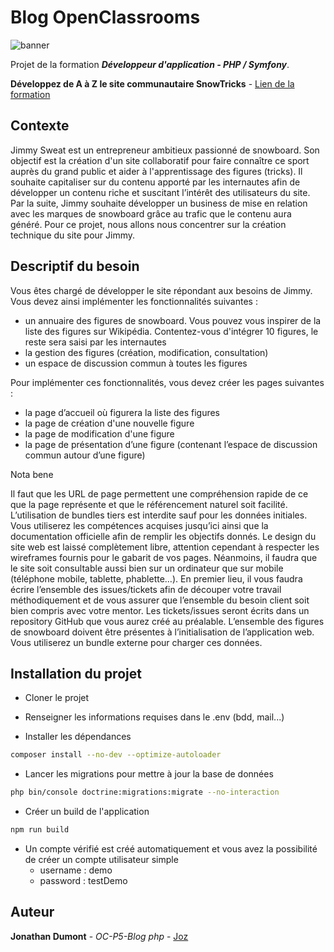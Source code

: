 # Blog OpenClassrooms

![banner](https://github.com/user-attachments/assets/000bdfe6-a392-4a96-8ea5-7395207a34c7)

Projet de la formation ***Développeur d'application - PHP / Symfony***.

**Développez de A à Z le site communautaire SnowTricks** - [Lien de la formation](https://openclassrooms.com/fr/paths/876-developpeur-dapplication-php-symfony)

## Contexte

Jimmy Sweat est un entrepreneur ambitieux passionné de snowboard. Son objectif est la création d'un site collaboratif pour faire connaître ce sport auprès du grand public et aider à l'apprentissage des figures (tricks).
Il souhaite capitaliser sur du contenu apporté par les internautes afin de développer un contenu riche et suscitant l’intérêt des utilisateurs du site. Par la suite, Jimmy souhaite développer un business de mise en relation avec les marques de snowboard grâce au trafic que le contenu aura généré.
Pour ce projet, nous allons nous concentrer sur la création technique du site pour Jimmy.

## Descriptif du besoin 

Vous êtes chargé de développer le site répondant aux besoins de Jimmy. Vous devez ainsi implémenter les fonctionnalités suivantes : 
 
*   un annuaire des figures de snowboard. Vous pouvez vous inspirer de la liste des figures sur Wikipédia. Contentez-vous d'intégrer 10 figures, le reste sera saisi par les internautes 
*   la gestion des figures (création, modification, consultation)
*   un espace de discussion commun à toutes les figures

Pour implémenter ces fonctionnalités, vous devez créer les pages suivantes :
 
*   la page d’accueil où figurera la liste des figures
*   la page de création d'une nouvelle figure
*   la page de modification d'une figure
*   la page de présentation d’une figure (contenant l’espace de discussion commun autour d’une figure)
 
Nota bene

Il faut que les URL de page permettent une compréhension rapide de ce que la page représente et que le référencement naturel soit facilité.
L’utilisation de bundles tiers est interdite sauf pour les données initiales. Vous utiliserez les compétences acquises jusqu’ici ainsi que la documentation officielle afin de remplir les objectifs donnés.
Le design du site web est laissé complètement libre, attention cependant à respecter les wireframes fournis pour le gabarit de vos pages. Néanmoins, il faudra que le site soit consultable aussi bien sur un ordinateur que sur mobile (téléphone mobile, tablette, phablette…).
En premier lieu, il vous faudra écrire l’ensemble des issues/tickets afin de découper votre travail méthodiquement et de vous assurer que l’ensemble du besoin client soit bien compris avec votre mentor. Les tickets/issues seront écrits dans un repository GitHub que vous aurez créé au préalable.
L’ensemble des figures de snowboard doivent être présentes à l’initialisation de l’application web. Vous utiliserez un bundle externe pour charger ces données. 


## Installation du projet 

*   Cloner le projet

*   Renseigner les informations requises dans le .env (bdd, mail...)

*   Installer les dépendances

```bash
composer install --no-dev --optimize-autoloader
```

*   Lancer les migrations pour mettre à jour la base de données

```bash
php bin/console doctrine:migrations:migrate --no-interaction
```

*   Créer un build de l'application

```bash
npm run build
```

*   Un compte vérifié est créé automatiquement et vous avez la possibilité de créer un compte utilisateur simple
    - username : demo
    - password : testDemo


## Auteur

**Jonathan Dumont** - *OC-P5-Blog php* - [Joz](https://github.com/JozBLT)
